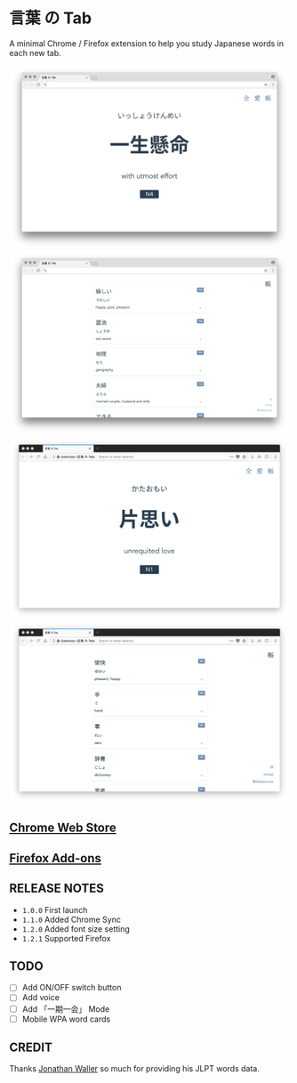 # 言葉 の Tab

A minimal Chrome / Firefox extension to help you study Japanese words in each new tab.

![](./docs/chrome-word.png)
![](./docs/chrome-book.png)
![](./docs/firefox-word.png)
![](./docs/firefox-book.png)

## [Chrome Web Store](https://chrome.google.com/webstore/detail/%E8%A8%80%E8%91%89-%E3%81%AE-tab/lacmiiahoideajihiclkhmdkikkbjcnb)

## [Firefox Add-ons](https://addons.mozilla.org/en-US/firefox/addon/the-tab-of-words/?src=https://the-tab-of-words.keipixel.com/)

## RELEASE NOTES

- `1.0.0` First launch
- `1.1.0` Added Chrome Sync
- `1.2.0` Added font size setting
- `1.2.1` Supported Firefox

## TODO

- [ ] Add ON/OFF switch button
- [ ] Add voice
- [ ] Add 「一期一会」 Mode
- [ ] Mobile WPA word cards

## CREDIT

Thanks [Jonathan Waller](http://www.tanos.co.uk/jlpt/) so much for providing his JLPT words data.
